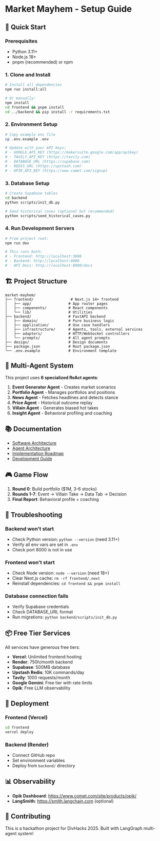 # Market Mayhem - Setup Guide

## 🎯 Quick Start

### Prerequisites
- Python 3.11+
- Node.js 18+
- pnpm (recommended) or npm

### 1. Clone and Install

```bash
# Install all dependencies
npm run install:all

# Or manually:
npm install
cd frontend && pnpm install
cd ../backend && pip install -r requirements.txt
```

### 2. Environment Setup

```bash
# Copy example env file
cp .env.example .env

# Update with your API keys:
# - GOOGLE_API_KEY (https://makersuite.google.com/app/apikey)
# - TAVILY_API_KEY (https://tavily.com)
# - DATABASE_URL (https://supabase.com)
# - REDIS_URL (https://upstash.com)
# - OPIK_API_KEY (https://www.comet.com/signup)
```

### 3. Database Setup

```bash
# Create Supabase tables
cd backend
python scripts/init_db.py

# Seed historical cases (optional but recommended)
python scripts/seed_historical_cases.py
```

### 4. Run Development Servers

```bash
# From project root:
npm run dev

# This runs both:
# - Frontend: http://localhost:3000
# - Backend: http://localhost:8000
# - API Docs: http://localhost:8000/docs
```

## 🏗️ Project Structure

```
market-mayhem/
├── frontend/                 # Next.js 14+ frontend
│   ├── app/                 # App router pages
│   ├── components/          # React components
│   └── lib/                 # Utilities
├── backend/                 # FastAPI backend
│   ├── domain/              # Pure business logic
│   ├── application/         # Use case handlers
│   ├── infrastructure/      # Agents, tools, external services
│   ├── adapters/            # HTTP/WebSocket controllers
│   └── prompts/             # All agent prompts
├── design/                  # Design documents
├── package.json             # Root package.json
└── .env.example             # Environment template
```

## 🤖 Multi-Agent System

This project uses **6 specialized ReAct agents**:

1. **Event Generator Agent** - Creates market scenarios
2. **Portfolio Agent** - Manages portfolios and positions
3. **News Agent** - Fetches headlines and detects stance
4. **Price Agent** - Historical outcome replay
5. **Villain Agent** - Generates biased hot takes
6. **Insight Agent** - Behavioral profiling and coaching

## 📚 Documentation

- [Software Architecture](design/software_architecture.md)
- [Agent Architecture](design/agent_architecture_and_flow.md)
- [Implementation Roadmap](design/implementation_roadmap.md)
- [Development Guide](design/DEVELOPMENT_GUIDE.md)

## 🎮 Game Flow

1. **Round 0**: Build portfolio ($1M, 3-6 stocks)
2. **Rounds 1-7**: Event → Villain Take → Data Tab → Decision
3. **Final Report**: Behavioral profile + coaching

## 🔧 Troubleshooting

### Backend won't start
- Check Python version: `python --version` (need 3.11+)
- Verify all env vars are set in `.env`
- Check port 8000 is not in use

### Frontend won't start
- Check Node version: `node --version` (need 18+)
- Clear Next.js cache: `rm -rf frontend/.next`
- Reinstall dependencies: `cd frontend && pnpm install`

### Database connection fails
- Verify Supabase credentials
- Check DATABASE_URL format
- Run migrations: `python backend/scripts/init_db.py`

## 📦 Free Tier Services

All services have generous free tiers:
- **Vercel**: Unlimited frontend hosting
- **Render**: 750h/month backend
- **Supabase**: 500MB database
- **Upstash Redis**: 10K commands/day
- **Tavily**: 1000 requests/month
- **Google Gemini**: Free tier with rate limits
- **Opik**: Free LLM observability

## 🚀 Deployment

### Frontend (Vercel)
```bash
cd frontend
vercel deploy
```

### Backend (Render)
- Connect GitHub repo
- Set environment variables
- Deploy from `backend/` directory

## 📊 Observability

- **Opik Dashboard**: https://www.comet.com/site/products/opik/
- **LangSmith**: https://smith.langchain.com (optional)

## 🤝 Contributing

This is a hackathon project for DivHacks 2025. Built with LangGraph multi-agent system!

